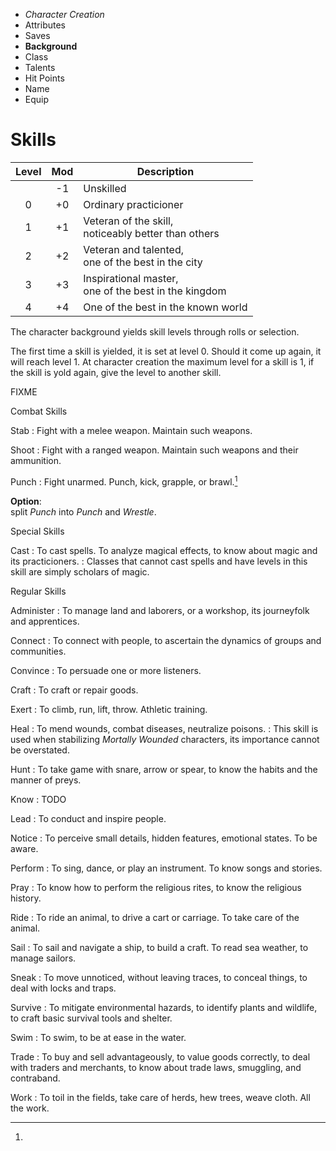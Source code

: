 
<!-- .margin.compass -->
* _Character Creation_
* Attributes
* Saves
* **Background**
* Class
* Talents
* Hit Points
* Name
* Equip


# Skills

<!-- .skill-levels -->
| Level | Mod | Description                                              |
|:-----:|:---:|----------------------------------------------------------|
|       |  -1 | Unskilled                                                |
|  0    |  +0 | Ordinary practicioner                                    |
|  1    |  +1 | Veteran of the skill,<br/>noticeably better than others  |
|  2    |  +2 | Veteran and talented,<br/>one of the best in the city    |
|  3    |  +3 | Inspirational master,<br/>one of the best in the kingdom |
|  4    |  +4 | One of the best in the known world                       |

The character background yields skill levels through rolls or selection.

The first time a skill is yielded, it is set at level 0. Should it come up again, it will reach level 1. At character creation the maximum level for a skill is 1, if the skill is yold again, give the level to another skill.

FIXME

<!-- clear -->

<!--
Non-combat skill checks are done with 2d6; the modifier for a no-level skill is -1. Combat skill checks are different, they are done with 1d20; the modifier for a no-level skill is -2.
-->

<!-- <div.left-column> -->

Combat Skills

Stab
: Fight with a melee weapon. Maintain such weapons.

Shoot
: Fight with a ranged weapon. Maintain such weapons and their ammunition.

Punch
: Fight unarmed. Punch, kick, grapple, or brawl.[^1]

[^1]:
  **Option**:<br/>split _Punch_ into _Punch_ and _Wrestle_.


Special Skills

Cast
: To cast spells. To analyze magical effects, to know about magic and its practicioners.
: Classes that cannot cast spells and have levels in this skill are simply scholars of magic.


Regular Skills

Administer
: To manage land and laborers, or a workshop, its journeyfolk and apprentices.

Connect
: To connect with people, to ascertain the dynamics of groups and communities.

Convince
: To persuade one or more listeners.

Craft
: To craft or repair goods.

Exert
: To climb, run, lift, throw. Athletic training.

Heal
: To mend wounds, combat diseases, neutralize poisons.
: This skill is used when stabilizing _Mortally Wounded_ characters, its importance cannot be overstated.

<!-- </div.left-column> -->

<!-- <div.right-column> -->

Hunt
: To take game with snare, arrow or spear, to know the habits and the manner of preys.

Know
: TODO

Lead
: To conduct and inspire people.

Notice
: To perceive small details, hidden features, emotional states. To be aware.

Perform
: To sing, dance, or play an instrument. To know songs and stories.

Pray
: To know how to perform the religious rites, to know the religious history.

Ride
: To ride an animal, to drive a cart or carriage. To take care of the animal.

Sail
: To sail and navigate a ship, to build a craft. To read sea weather, to manage sailors.

Sneak
: To move unnoticed, without leaving traces, to conceal things, to deal with locks and traps.

Survive
: To mitigate environmental hazards, to identify plants and wildlife, to craft basic survival tools and shelter.

Swim
: To swim, to be at ease in the water.

Trade
: To buy and sell advantageously, to value goods correctly, to deal with traders and merchants, to know about trade laws, smuggling, and contraband.

Work
: To toil in the fields, take care of herds, hew trees, weave cloth. All the work.

<!-- </div.right-column> -->

